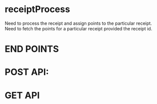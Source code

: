 # receiptProcess
Need to process the receipt and assign points to the particular receipt. Need to fetch the points for a particular receipt provided the receipt id.
# END POINTS
# POST API:

# GET API
